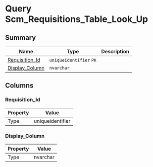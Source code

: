 # Query Scm_Requisitions_Table_Look_Up


## Summary

| Name | Type | Description |
| - | - | --- |
|[Requisition_Id](#requisition_id)|`uniqueidentifier` `PK`||
|[Display_Column](#display_column)|`nvarchar` ||

## Columns

### Requisition_Id

| Property | Value |
| - | - |
|Type|uniqueidentifier|

### Display_Column

| Property | Value |
| - | - |
|Type|nvarchar|


